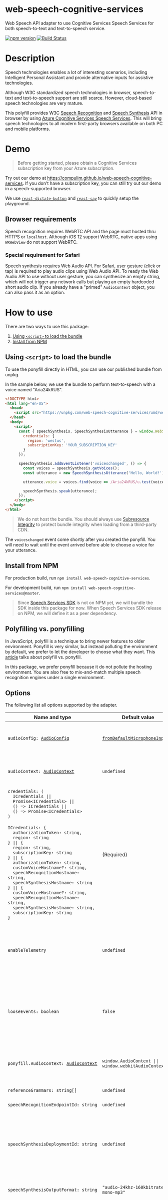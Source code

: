 # web-speech-cognitive-services

Web Speech API adapter to use Cognitive Services Speech Services for both speech-to-text and text-to-speech service.

[![npm version](https://badge.fury.io/js/web-speech-cognitive-services.svg)](https://badge.fury.io/js/web-speech-cognitive-services) [![Build Status](https://travis-ci.org/compulim/web-speech-cognitive-services.svg?branch=master)](https://travis-ci.org/compulim/web-speech-cognitive-services)

# Description

Speech technologies enables a lot of interesting scenarios, including Intelligent Personal Assistant and provide alternative inputs for assistive technologies.

Although W3C standardized speech technologies in browser, speech-to-text and text-to-speech support are still scarce. However, cloud-based speech technologies are very mature.

This polyfill provides W3C [Speech Recognition](https://developer.mozilla.org/en-US/docs/Web/API/SpeechRecognition) and [Speech Synthesis](https://developer.mozilla.org/en-US/docs/Web/API/SpeechSynthesis) API in browser by using [Azure Cognitive Services Speech Services](https://azure.microsoft.com/en-us/services/cognitive-services/speech-services/). This will bring speech technologies to all modern first-party browsers available on both PC and mobile platforms.

# Demo

> Before getting started, please obtain a Cognitive Services subscription key from your Azure subscription.

Try out our demo at https://compulim.github.io/web-speech-cognitive-services. If you don't have a subscription key, you can still try out our demo in a speech-supported browser.

We use [`react-dictate-button`](https://github.com/compulim/react-dictate-button/) and [`react-say`](https://github.com/compulim/react-say/) to quickly setup the playground.

## Browser requirements

Speech recognition requires WebRTC API and the page must hosted thru HTTPS or `localhost`. Although iOS 12 support WebRTC, native apps using `WKWebView` do not support WebRTC.

### Special requirement for Safari

Speech synthesis requires Web Audio API. For Safari, user gesture (click or tap) is required to play audio clips using Web Audio API. To ready the Web Audio API to use without user gesture, you can synthesize an empty string, which will not trigger any network calls but playing an empty hardcoded short audio clip. If you already have a "primed" `AudioContext` object, you can also pass it as an option.

# How to use

There are two ways to use this package:

1. [Using `<script>` to load the bundle](#using-script-to-load-the-bundle)
1. [Install from NPM](#install-from-npm)

## Using `<script>` to load the bundle

To use the ponyfill directly in HTML, you can use our published bundle from unpkg.

In the sample below, we use the bundle to perform text-to-speech with a voice named "Aria24kRUS".

```html
<!DOCTYPE html>
<html lang="en-US">
  <head>
    <script src="https://unpkg.com/web-speech-cognitive-services/umd/web-speech-cognitive-services.production.min.js"></script>
  </head>
  <body>
    <script>
      const { speechSynthesis, SpeechSynthesisUtterance } = window.WebSpeechCognitiveServices.create({
        credentials: {
          region: 'westus',
          subscriptionKey: 'YOUR_SUBSCRIPTION_KEY'
        }
      });

      speechSynthesis.addEventListener('voiceschanged', () => {
        const voices = speechSynthesis.getVoices();
        const utterance = new SpeechSynthesisUtterance('Hello, World!');

        utterance.voice = voices.find(voice => /Aria24kRUS/u.test(voice.name));

        speechSynthesis.speak(utterance);
      });
    </script>
  </body>
</html>
```

> We do not host the bundle. You should always use [Subresource Integrity](https://developer.mozilla.org/en-US/docs/Web/Security/Subresource_Integrity) to protect bundle integrity when loading from a third-party CDN.

The `voiceschanged` event come shortly after you created the ponyfill. You will need to wait until the event arrived before able to choose a voice for your utterance.

## Install from NPM

For production build, run `npm install web-speech-cognitive-services`.

For development build, run `npm install web-speech-cognitive-services@master`.

> Since [Speech Services SDK](https://docs.microsoft.com/en-us/azure/cognitive-services/speech-service/quickstart-js-browser) is not on NPM yet, we will bundle the SDK inside this package for now. When Speech Services SDK release on NPM, we will define it as a peer dependency.

## Polyfilling vs. ponyfilling

In JavaScript, polyfill is a technique to bring newer features to older environment. Ponyfill is very similar, but instead polluting the environment by default, we prefer to let the developer to choose what they want. This [article](https://ponyfoo.com/articles/polyfills-or-ponyfills) talks about polyfill vs. ponyfill.

In this package, we prefer ponyfill because it do not pollute the hosting environment. You are also free to mix-and-match multiple speech recognition engines under a single environment.

## Options

The following list all options supported by the adapter.

<table>
  <thead>
    <tr>
      <th>Name and type</th>
      <th>Default value</th>
      <th>Description</th>
    </tr>
  </thead>
  <tbody>
    <tr>
      <td><code>audioConfig:&nbsp;<a href="https://docs.microsoft.com/en-us/javascript/api/microsoft-cognitiveservices-speech-sdk/audioconfig?view=azure-node-latest">AudioConfig</a></code></td>
      <td><code><a href="https://docs.microsoft.com/en-us/azure/cognitive-services/speech-service/how-to-select-audio-input-devices#audio-device-ids-in-javascript">fromDefaultMicrophoneInput()</a></code></td>
      <td>
        <a href="https://docs.microsoft.com/en-us/javascript/api/microsoft-cognitiveservices-speech-sdk/audioconfig?view=azure-node-latest"><code>AudioConfig</code></a> object to use with speech recognition. Please refer to <a href="https://docs.microsoft.com/en-us/azure/cognitive-services/speech-service/how-to-select-audio-input-devices#audio-device-ids-in-javascript">this article</a> for details on selecting different audio devices.
      </td>
    </tr>
    <tr>
      <td>
        <code>audioContext:&nbsp;<a href="https://developer.mozilla.org/en-US/docs/Web/API/AudioContext">AudioContext</a></code>
      </td>
      <td><code>undefined</code></td>
      <td>
        The audio context is synthesizing speech on. If this is <code>undefined</code>, the <code>AudioContext</code> object will be created on first synthesis.
      </td>
    </tr>
    <tr>
      <td>
        <code>credentials:&nbsp;(</code><br />
        <code>&nbsp;&nbsp;ICredentials&nbsp;||</code><br />
        <code>&nbsp;&nbsp;Promise&lt;ICredentials&gt;&nbsp;||</code><br />
        <code>&nbsp;&nbsp;()&nbsp;=>&nbsp;ICredentials&nbsp;||</code><br />
        <code>&nbsp;&nbsp;()&nbsp;=>&nbsp;Promise&lt;ICredentials&gt;</code><br />
        <code>)</code><br />
        <br />
        <code>ICredentials: {</code><br />
        <code>&nbsp;&nbsp;authorizationToken: string,</code><br />
        <code>&nbsp;&nbsp;region: string</code><br />
        <code>} || {</code><br />
        <code>&nbsp;&nbsp;region: string,</code><br />
        <code>&nbsp;&nbsp;subscriptionKey: string</code><br />
        <code>} || {</code><br />
        <code>&nbsp;&nbsp;authorizationToken: string,</code><br />
        <code>&nbsp;&nbsp;customVoiceHostname?: string,</code><br />
        <code>&nbsp;&nbsp;speechRecognitionHostname: string,</code><br />
        <code>&nbsp;&nbsp;speechSynthesisHostname: string</code><br />
        <code>} || {</code><br />
        <code>&nbsp;&nbsp;customVoiceHostname?: string,</code><br />
        <code>&nbsp;&nbsp;speechRecognitionHostname: string,</code><br />
        <code>&nbsp;&nbsp;speechSynthesisHostname: string,</code><br />
        <code>&nbsp;&nbsp;subscriptionKey: string</code><br />
        <code>}</code>
      </td>
      <td>(Required)</td>
      <td>
        Credentials (including Azure region) from Cognitive Services. Please refer to <a href="https://docs.microsoft.com/en-us/azure/cognitive-services/authentication">this article</a> to obtain an authorization token.<br />
        <br />
        Subscription key is not recommended for production use as it will be leaked in the browser.<br />
        <br />
        For sovereign cloud such as Azure Government (United States) and Azure China, instead of specifying <code>region</code>, please specify <code>speechRecongitionHost</code> and <code>speechSynthesisHostname</code> instead. You can find the <a href="https://docs.microsoft.com/en-us/azure/cognitive-services/speech-service/sovereign-clouds">sovereign cloud connection parameters from this article</a>.
      </td>
    </tr>
    <tr>
      <td><code>enableTelemetry</code></td>
      <td><code>undefined</code></td>
      <td>
        Pass-through option to enable or disable telemetry for Speech SDK recognizer as <a href="https://github.com/Microsoft/cognitive-services-speech-sdk-js#data--telemetry">outlined in Speech SDK</a>. This adapter does not collect any telemetry.<br /><br />By default, Speech SDK will collect telemetry unless this is set to <code>false</code>.
      </td>
    </tr>
    <tr>
      <td><code>looseEvents: boolean</code></td>
      <td><code>false</code></td>
      <td>
        Specifies if the event order should strictly follow observed browser behavior (<code>false</code>), or loosened behavior (<code>true</code>). Regardless of the option, both behaviors <a href="https://wicg.github.io/speech-api/#eventdef-speechrecognition-result">conform with W3C specifications</a>.
        <br /><br />
        You can read more about this option in <a href="#event-order">event order section</a>.
      </td>
    </tr>
    <tr>
      <td><code>ponyfill.AudioContext:&nbsp;<a href="https://developer.mozilla.org/en-US/docs/Web/API/AudioContext">AudioContext</a></code></td>
      <td><code>window.AudioContext&nbsp;||</code><br /><code>window.webkitAudioContext</code></td>
      <td>
        Ponyfill for Web Audio API.<br /><br />
        Currently, only Web Audio API can be ponyfilled. We may expand to WebRTC for audio recording in the future.</td>
      </td>
    </tr>
    <tr>
      <td><code>referenceGrammars:&nbsp;string[]</code></td>
      <td><code>undefined</code></td>
      <td>
        Reference grammar IDs to send for speech recognition.
      </td>
    </tr>
    <tr>
      <td><code>speechRecognitionEndpointId:&nbsp;string</code></td>
      <td><code>undefined</code></td>
      <td>
        Endpoint ID for <a href="https://azure.microsoft.com/en-us/services/cognitive-services/custom-speech-service/">Custom Speech service</a>.
      </td>
    <tr>
      <td><code>speechSynthesisDeploymentId:&nbsp;string</code></td>
      <td><code>undefined</code></td>
      <td>
        Deployment ID for <a href="https://speech.microsoft.com/customvoice">Custom Voice service</a>.<br /><br />
        When you are using Custom Voice, you will need to specify your voice model name through <a href="https://developer.mozilla.org/en-US/docs/Web/API/SpeechSynthesisVoice"><code>SpeechSynthesisVoice.voiceURI</code></a>. Please refer to the <a href="#custom-voice-support">"Custom Voice support"</a> section for details.
      </td>
    </tr>
    <tr>
      <td><code>speechSynthesisOutputFormat:&nbsp;string</code></td>
      <td><code>"audio-24khz-160kbitrate-mono-mp3"</code></td>
      <td>Audio format for speech synthesis. Please refer to <a href="https://docs.microsoft.com/en-us/azure/cognitive-services/speech-service/rest-text-to-speech#audio-outputs">this article</a> for list of supported formats.</td>
    </tr>
    <tr>
      <td><code>textNormalization:&nbsp;string</code></td>
      <td><code>"display"</code></td>
      <td>
        Supported text normalization options:<br /><br />
        <ul>
          <li><code>"display"</code></li>
          <li><code>"itn"</code> (inverse text normalization)</li>
          <li><code>"lexical"</code></li>
          <li><code>"maskeditn"</code> (masked ITN)</li>
        </ul>
      </td>
    </tr>
  </tbody>
</table>

## Setting up for sovereign clouds

You can use the adapter to connect to sovereign clouds, including [Azure Government (United States)](#azure-government-united-states) and [Microsoft Azure China](#microsoft-azure-china).

Please refer to [this article on limitations](https://docs.microsoft.com/en-us/azure/cognitive-services/speech-service/sovereign-clouds) when using Cognitive Services Speech Services on sovereign clouds.

### Azure Government (United States)

```js
createPonyfill({
  credentials: {
    authorizationToken: 'YOUR_AUTHORIZATION_TOKEN',
    speechRecognitionHostname: 'virginia.stt.speech.azure.us',
    speechSynthesisHostname: 'virginia.tts.speech.azure.us'
  }
});
```

### Microsoft Azure China

```js
createPonyfill({
  credentials: {
    authorizationToken: 'YOUR_AUTHORIZATION_TOKEN',
    speechRecognitionHostname: 'chinaeast2.stt.speech.azure.cn',
    speechSynthesisHostname: 'chinaeast2.tts.speech.azure.cn'
  }
});
```

# Code snippets

> For readability, we omitted the async function in all code snippets. To run the code, you will need to wrap the code using an async function.

## Speech recognition (speech-to-text)

```jsx
import { createSpeechRecognitionPonyfill } from 'web-speech-cognitive-services/lib/SpeechServices/SpeechToText';

const {
  SpeechRecognition
} = await createSpeechRecognitionPonyfill({
  credentials: {
    region: 'westus',
    subscriptionKey: 'YOUR_SUBSCRIPTION_KEY'
  }
});

const recognition = new SpeechRecognition();

recognition.interimResults = true;
recognition.lang = 'en-US';

recognition.onresult = ({ results }) => {
  console.log(results);
};

recognition.start();
```

> Note: most browsers requires HTTPS or `localhost` for WebRTC.

### Integrating with React

You can use [`react-dictate-button`](https://github.com/compulim/react-dictate-button/) to integrate speech recognition functionality to your React app.

```jsx
import createPonyfill from 'web-speech-cognitive-services/lib/SpeechServices';
import DictateButton from 'react-dictate-button';

const {
  SpeechGrammarList,
  SpeechRecognition
} = await createPonyfill({
  credentials: {
    region: 'westus',
    subscriptionKey: 'YOUR_SUBSCRIPTION_KEY'
  }
});

export default props =>
  <DictateButton
    onDictate={ ({ result }) => alert(result.transcript) }
    speechGrammarList={ SpeechGrammarList }
    speechRecognition={ SpeechRecognition }
  >
    Start dictation
  </DictateButton>
```

## Speech synthesis (text-to-speech)

```jsx
import { createSpeechSynthesisPonyfill } from 'web-speech-cognitive-services/lib/SpeechServices/TextToSpeech';

const {
  speechSynthesis,
  SpeechSynthesisUtterance
} = await createSpeechSynthesisPonyfill({
  credentials: {
    region: 'westus',
    subscriptionKey: 'YOUR_SUBSCRIPTION_KEY'
  }
});

speechSynthesis.addEventListener('voiceschanged', () => {
  const voices = speechSynthesis.getVoices();
  const utterance = new SpeechSynthesisUtterance('Hello, World!');

  utterance.voice = voices.find(voice => /Aria24kRUS/u.test(voice.name));

  speechSynthesis.speak(utterance);
});
```

> Note: `speechSynthesis` is camel-casing because it is an instance.

> List of supported regions can be found in [this article](https://docs.microsoft.com/en-us/azure/cognitive-services/speech-service/rest-apis#text-to-speech-api).

`pitch`, `rate`, `voice`, and `volume` are supported. Only `onstart`, `onerror`, and `onend` events are supported.

### Integrating with React

You can use [`react-say`](https://github.com/compulim/react-say/) to integrate speech synthesis functionality to your React app.

```jsx
import createPonyfill from 'web-speech-cognitive-services/lib/SpeechServices';
import React, { useEffect, useState } from 'react';
import Say from 'react-say';

export default () => {
  const [ponyfill, setPonyfill] = useState();

  useEffect(async () => {
    setPonyfill(await createPonyfill({
      credentials: {
        region: 'westus',
        subscriptionKey: 'YOUR_SUBSCRIPTION_KEY'
      }
    }));
  }, [setPonyfill]);

  return (
    ponyfill &&
      <Say
        speechSynthesis={ ponyfill.speechSynthesis }
        speechSynthesisUtterance={ ponyfill.SpeechSynthesisUtterance }
        text="Hello, World!"
      />
  );
};
```

## Using authorization token

Instead of exposing subscription key on the browser, we strongly recommend using authorization token.

```jsx
import createPonyfill from 'web-speech-cognitive-services/lib/SpeechServices';

const ponyfill = await createPonyfill({
  credentials: {
    authorizationToken: 'YOUR_AUTHORIZATION_TOKEN',
    region: 'westus'
  }
});
```

You can also provide an async function that will fetch the authorization token and Azure region on-demand. You should cache the authorization token for subsequent request. For simplicity of this code snippets, we are not caching the result.

```jsx
import createPonyfill from 'web-speech-cognitive-services/lib/SpeechServices';

const ponyfill = await createPonyfill({
  credentials: () => fetch('https://example.com/your-token').then(res => ({
    authorizationToken: res.text(),
    region: 'westus'
  }))
});
```

> List of supported regions can be found in [this article](https://docs.microsoft.com/en-us/azure/cognitive-services/speech-service/rest-apis#regions-and-endpoints).

## Lexical and ITN support

[Lexical and ITN support](https://docs.microsoft.com/en-us/azure/cognitive-services/speech-service/rest-apis#response-parameters) is unique in Cognitive Services Speech Services. Our adapter added additional properties `transcriptITN`, `transcriptLexical`, and `transcriptMaskedITN` to surface the result, in addition to `transcript` and `confidence`.

## Biasing towards some words for recognition

In some cases, you may want the speech recognition engine to be biased towards "Bellevue" because it is not trivial for the engine to recognize between "Bellevue", "Bellview" and "Bellvue" (without "e"). By giving a list of words, teh speech recognition engine will be more biased to your choice of words.

Since Cognitive Services does not works with weighted grammars, we built another `SpeechGrammarList` to better fit the scenario.

```jsx
import createPonyfill from 'web-speech-cognitive-services/lib/SpeechServices';

const {
  SpeechGrammarList,
  SpeechRecognition
} = await createPonyfill({
  credentials: {
    region: 'westus',
    subscriptionKey: 'YOUR_SUBSCRIPTION_KEY'
  }
});

const recognition = new SpeechRecognition();

recognition.grammars = new SpeechGrammarList();
recognition.grammars.phrases = ['Tuen Mun', 'Yuen Long'];

recognition.onresult = ({ results }) => {
  console.log(results);
};

recognition.start();
```

## Custom Speech support

> Please refer to ["What is Custom Speech?"](https://docs.microsoft.com/en-us/azure/cognitive-services/speech-service/how-to-custom-speech) for tutorial on creating your first Custom Speech model.

To use custom speech for speech recognition, you need to pass the endpoint ID while creating the ponyfill.

```js
import createPonyfill from 'web-speech-cognitive-services/lib/SpeechServices';

const ponyfill = await createPonyfill({
  credentials: {
    region: 'westus',
    subscriptionKey: 'YOUR_SUBSCRIPTION_KEY'
  },
  speechRecognitionEndpointId: '12345678-1234-5678-abcd-12345678abcd',
});
```

## Custom Voice support

> Please refer to ["Get started with Custom Voice"](https://docs.microsoft.com/en-us/azure/cognitive-services/speech-service/how-to-custom-voice) for tutorial on creating your first Custom Voice model.

To use Custom Voice for speech synthesis, you need to pass the deployment ID while creating the ponyfill, and pass the voice model name as voice URI.

```js
import createPonyfill from 'web-speech-cognitive-services/lib/SpeechServices';

const ponyfill = await createPonyfill({
  credentials: {
    region: 'westus',
    subscriptionKey: 'YOUR_SUBSCRIPTION_KEY'
  },
  speechSynthesisDeploymentId: '12345678-1234-5678-abcd-12345678abcd',
});

const { speechSynthesis, SpeechSynthesisUtterance } = ponyfill;

const utterance = new SpeechSynthesisUtterance('Hello, World!');

utterance.voice = { voiceURI: 'your-model-name' };

await speechSynthesis.speak(utterance);
```

## Event order

According to [W3C specifications](https://wicg.github.io/speech-api/#eventdef-speechrecognition-result), the `result` event can be fire at any time after `audiostart` event.

In continuous mode, finalized `result` event will be sent as early as possible. But in non-continuous mode, we observed browsers send finalized `result` event just before `audioend`, instead of as early as possible.

By default, we follow event order observed from browsers (a.k.a. strict event order). For a speech recognition in non-continuous mode and with interims, the observed event order will be:

1. `start`
1. `audiostart`
1. `soundstart`
1. `speechstart`
1. `result` (these are interim results, with `isFinal` property set to `false`)
1. `speechend`
1. `soundend`
1. `audioend`
1. `result` (with `isFinal` property set to `true`)
1. `end`

You can loosen event order by setting `looseEvents` to `true`. For the same scenario, the event order will become:

1. `start`
1. `audiostart`
1. `soundstart`
1. `speechstart`
1. `result` (these are interim results, with `isFinal` property set to `false`)
1. `result` (with `isFinal` property set to `true`)
1. `speechend`
1. `soundend`
1. `audioend`
1. `end`

For `error` events (abort, `"no-speech"` or other errors), we always sent it just before the last `end` event.

In some cases, loosening event order may improve recognition performance. This will not break conformance to W3C standard.

# Test matrix

For detailed test matrix, please refer to [`SPEC-RECOGNITION.md`](SPEC-RECOGNITION.md) or [`SPEC-SYNTHESIS.md`](SPEC-SYNTHESIS.md).

# Known issues

* Speech recognition
   * Interim results do not return confidence, final result do have confidence
      * We always return `0.5` for interim results
   * Cognitive Services support grammar list but not in JSGF format, more work to be done in this area
      * Although Google Chrome support grammar list, it seems the grammar list is not used at all
* Speech synthesis
   * `onboundary`, `onmark`, `onpause`, and `onresume` are not supported/fired
   * `pause` will pause immediately and do not pause on word breaks due to lack of boundary

# Roadmap

* Speech recognition
   * [x] Add tests for lifecycle events
   * [x] Support `stop()` and `abort()` function
   * [x] Add dynamic phrases
   * [x] Add reference grammars
   * [x] Add continuous mode
   * [ ] ~Investigate support of Opus (OGG) encoding~
      * Currently, there is a problem with `microsoft-speech-browser-sdk@0.0.12`, tracking on [this issue](https://github.com/Azure-Samples/SpeechToText-WebSockets-Javascript/issues/88)
   * [x] Support custom speech
   * [x] Support ITN, masked ITN, and lexical output
* Speech synthesis
   * [x] Event: add `pause`/`resume` support
   * [x] Properties: add `paused`/`pending`/`speaking` support
   * [x] Support [custom voice fonts](https://docs.microsoft.com/en-us/azure/cognitive-services/speech-service/rest-apis#text-to-speech-api)

# Contributions

Like us? [Star](https://github.com/compulim/web-speech-cognitive-services/stargazers) us.

Want to make it better? [File](https://github.com/compulim/web-speech-cognitive-services/issues) us an issue.

Don't like something you see? [Submit](https://github.com/compulim/web-speech-cognitive-services/pulls) a pull request.
